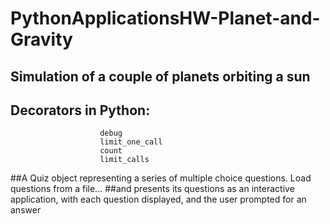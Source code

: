 # PythonApplicationsHW-Planet-and-Gravity

## Simulation of a couple of planets orbiting a sun
## Decorators in Python:
                        debug
                        limit_one_call
                        count
                        limit_calls 
##A Quiz object representing a series of multiple choice questions. Load questions from a file… 
##and presents its questions as an interactive application, with each question displayed, and the user prompted for an answer

